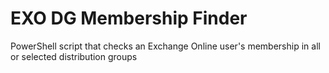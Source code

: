 # EXO DG Membership Finder
PowerShell script that checks an Exchange Online user's membership in all or selected distribution groups

